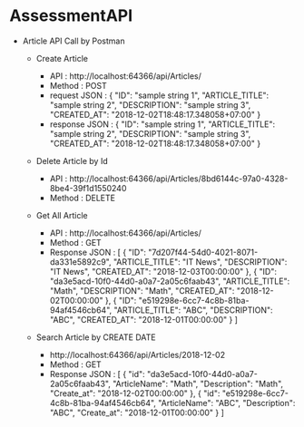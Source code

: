 # AssessmentAPI


+ Article API Call by Postman

	- Create Article 
		+ API : http://localhost:64366/api/Articles/
		+ Method : POST
		+ request JSON : 
			{
			  "ID": "sample string 1",
			  "ARTICLE_TITLE": "sample string 2",
			  "DESCRIPTION": "sample string 3",
			  "CREATED_AT": "2018-12-02T18:48:17.348058+07:00"
			}
		+ response JSON :
			{
				"ID": "sample string 1",
				"ARTICLE_TITLE": "sample string 2",
				"DESCRIPTION": "sample string 3",
				"CREATED_AT": "2018-12-02T18:48:17.348058+07:00"
			}
	
	- Delete Article by Id
		+ API : http://localhost:64366/api/Articles/8bd6144c-97a0-4328-8be4-39f1d1550240
		+ Method : DELETE
		
	- Get All Article
		+ API : http://localhost:64366/api/Articles/
		+ Method : GET
		+ Response JSON :
			[
				{
					"ID": "7d207f44-54d0-4021-8071-da331e5892c9",
					"ARTICLE_TITLE": "IT News",
					"DESCRIPTION": "IT News",
					"CREATED_AT": "2018-12-03T00:00:00"
				},
				{
					"ID": "da3e5acd-10f0-44d0-a0a7-2a05c6faab43",
					"ARTICLE_TITLE": "Math",
					"DESCRIPTION": "Math",
					"CREATED_AT": "2018-12-02T00:00:00"
				},
				{
					"ID": "e519298e-6cc7-4c8b-81ba-94af4546cb64",
					"ARTICLE_TITLE": "ABC",
					"DESCRIPTION": "ABC",
					"CREATED_AT": "2018-12-01T00:00:00"
				}
			]
	- Search Article by CREATE DATE
		+ http://localhost:64366/api/Articles/2018-12-02
		+ Method : GET
		+ Response JSON :
			[
				{
					"id": "da3e5acd-10f0-44d0-a0a7-2a05c6faab43",
					"ArticleName": "Math",
					"Description": "Math",
					"Create_at": "2018-12-02T00:00:00"
				},
				{
					"id": "e519298e-6cc7-4c8b-81ba-94af4546cb64",
					"ArticleName": "ABC",
					"Description": "ABC",
					"Create_at": "2018-12-01T00:00:00"
				}
			]
			
			
	
		
		

